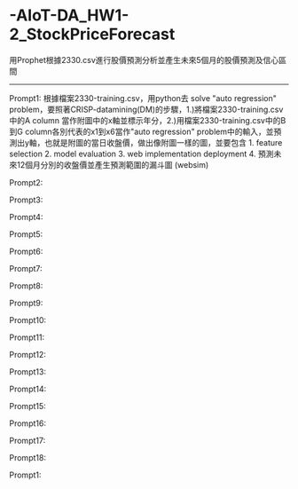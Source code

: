 # -AIoT-DA_HW1-2_StockPriceForecast
用Prophet根據2330.csv進行股價預測分析並產生未來5個月的股價預測及信心區間

-------------------------------------------------------------------
Prompt1:
根據檔案2330-training.csv，用python去 solve "auto regression" problem，要照著CRISP-datamining(DM)的步驟，1.)將檔案2330-training.csv中的A column 當作附圖中的x軸並標示年分，2.)用檔案2330-training.csv中的B到G column各別代表的x1到x6當作"auto regression" problem中的輸入，並預測出y軸，也就是附圖的當日收盤價，做出像附圖一樣的圖，並要包含 1. feature selection 2. model evaluation 3. web implementation deployment 4. 預測未來12個月分別的收盤價並產生預測範圍的漏斗圖 (websim) 

Prompt2:

Prompt3:

Prompt4:

Prompt5:

Prompt6:

Prompt7:

Prompt8:

Prompt9:

Prompt10:

Prompt11:

Prompt12:

Prompt13:

Prompt14:

Prompt15:

Prompt16:

Prompt17:

Prompt18:

Prompt1:

